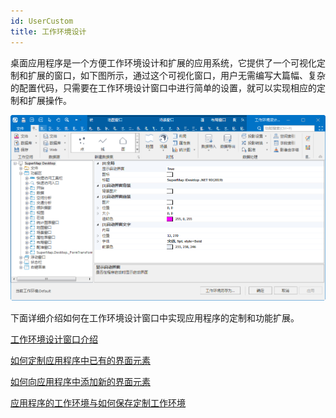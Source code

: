 ```yaml
---
id: UserCustom
title: 工作环境设计
---
```

桌面应用程序是一个方便工作环境设计和扩展的应用系统，它提供了一个可视化定制和扩展的窗口，如下图所示，通过这个可视化窗口，用户无需编写大篇幅、复杂的配置代码，只需要在工作环境设计窗口中进行简单的设置，就可以实现相应的定制和扩展操作。

![](img/CustomUI.png)  

下面详细介绍如何在工作环境设计窗口中实现应用程序的定制和功能扩展。

 [工作环境设计窗口介绍](UserCustomUI)

 [如何定制应用程序中已有的界面元素](CustomUIElement)


[如何向应用程序中添加新的界面元素](../../guides/UI_index)

[应用程序的工作环境与如何保存定制工作环境](SaveWKEnvironment)

